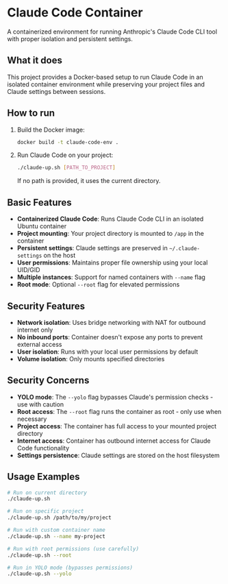 # Claude Code Container

A containerized environment for running Anthropic's Claude Code CLI tool with proper isolation and persistent settings.

## What it does

This project provides a Docker-based setup to run Claude Code in an isolated container environment while preserving your project files and Claude settings between sessions.

## How to run

1. Build the Docker image:
   ```bash
   docker build -t claude-code-env .
   ```

2. Run Claude Code on your project:
   ```bash
   ./claude-up.sh [PATH_TO_PROJECT]
   ```

   If no path is provided, it uses the current directory.

## Basic Features

- **Containerized Claude Code**: Runs Claude Code CLI in an isolated Ubuntu container
- **Project mounting**: Your project directory is mounted to `/app` in the container
- **Persistent settings**: Claude settings are preserved in `~/.claude-settings` on the host
- **User permissions**: Maintains proper file ownership using your local UID/GID
- **Multiple instances**: Support for named containers with `--name` flag
- **Root mode**: Optional `--root` flag for elevated permissions

## Security Features

- **Network isolation**: Uses bridge networking with NAT for outbound internet only
- **No inbound ports**: Container doesn't expose any ports to prevent external access
- **User isolation**: Runs with your local user permissions by default
- **Volume isolation**: Only mounts specified directories

## Security Concerns

- **YOLO mode**: The `--yolo` flag bypasses Claude's permission checks - use with caution
- **Root access**: The `--root` flag runs the container as root - only use when necessary
- **Project access**: The container has full access to your mounted project directory
- **Internet access**: Container has outbound internet access for Claude Code functionality
- **Settings persistence**: Claude settings are stored on the host filesystem

## Usage Examples

```bash
# Run on current directory
./claude-up.sh

# Run on specific project
./claude-up.sh /path/to/my/project

# Run with custom container name
./claude-up.sh --name my-project

# Run with root permissions (use carefully)
./claude-up.sh --root

# Run in YOLO mode (bypasses permissions)
./claude-up.sh --yolo
```